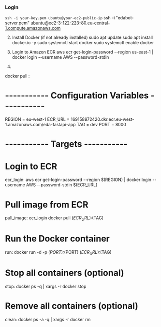### Login
`ssh -i your-key.pem ubuntu@your-ec2-public-ip`
ssh -i "edabot-server.pem" ubuntu@ec2-3-122-223-80.eu-central-1.compute.amazonaws.com

2. Install Docker (if not already installed)
sudo apt update
sudo apt install docker.io -y
sudo systemctl start docker
sudo systemctl enable docker

3. Login to Amazon ECR
aws ecr get-login-password --region us-east-1 | docker login --username AWS --password-stdin

4.
docker pull <your-ecr-url>:<tag>

# ----------- Configuration Variables -----------
REGION = eu-west-1
ECR_URL = 169158972420.dkr.ecr.eu-west-1.amazonaws.com/eda-fastapi-app
TAG = dev
PORT = 8000

# ----------- Targets -----------

# Login to ECR
ecr_login:
	aws ecr get-login-password --region $(REGION) | docker login --username AWS --password-stdin $(ECR_URL)

# Pull image from ECR
pull_image: ecr_login
	docker pull $(ECR_URL):$(TAG)

# Run the Docker container
run:
	docker run -d -p $(PORT):$(PORT) $(ECR_URL):$(TAG)

# Stop all containers (optional)
stop:
	docker ps -q | xargs -r docker stop

# Remove all containers (optional)
clean:
	docker ps -a -q | xargs -r docker rm
